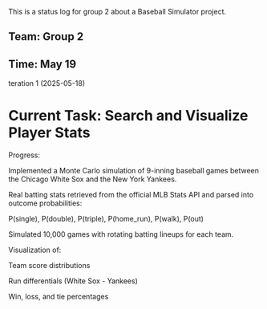 This is a status log for group 2 about a Baseball Simulator project.

## Team: Group 2

## Time: May 19

teration 1 (2025-05-18)

# Current Task: Search and Visualize Player Stats

Progress:

Implemented a Monte Carlo simulation of 9-inning baseball games between the Chicago White Sox and the New York Yankees.

Real batting stats retrieved from the official MLB Stats API and parsed into outcome probabilities:

P(single), P(double), P(triple), P(home_run), P(walk), P(out)

Simulated 10,000 games with rotating batting lineups for each team.

Visualization of:

Team score distributions

Run differentials (White Sox - Yankees)

Win, loss, and tie percentages


